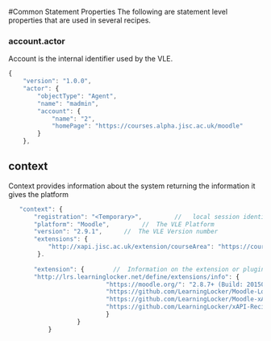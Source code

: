 #Common Statement Properties
The following are statement level properties that are used in several recipes.

### account.actor
Account is the internal identifier used by the VLE.

``` Javascript
{
    "version": "1.0.0",
    "actor": {
        "objectType": "Agent",
        "name": "madmin",
        "account": {
            "name": "2",
            "homePage": "https://courses.alpha.jisc.ac.uk/moodle"
        }
    },
```


## context
Context provides information about the system returning the information it gives the platform

 ```Javascript
	"context": { 
		"registration": "<Temporary>",         //   local session identifier
        "platform": "Moodle",         //  The VLE Platform
        "version": "2.9.1",      //  The VLE Version number
        "extensions": {
        	"http://xapi.jisc.ac.uk/extension/courseArea": "https://courses.alpha.jisc.ac.uk/course/view.php?id=2194"
     	 }.
        
        "extension": {        //  Information on the extension or plugin emitting the event
		"http://lrs.learninglocker.net/define/extensions/info": {
                            "https://moodle.org/": "2.8.7+ (Build: 20150730)",
                            "https://github.com/LearningLocker/Moodle-Log-Expander": "0.4.2\n",
                            "https://github.com/LearningLocker/Moodle-xAPI-Translator": "0.4.1\n",
                            "https://github.com/LearningLocker/xAPI-Recipe-Emitter": "0.4.3\n"
           	 				}
					}
			}
 ```  
